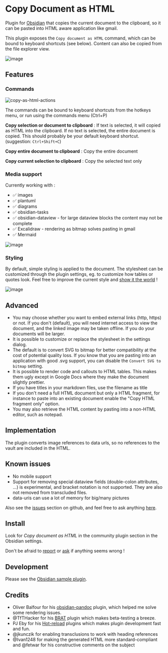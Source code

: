 # Copy Document as HTML

Plugin for [Obsidian](https://obsidian.md) that copies the current document to the clipboard, so it can be pasted into HTML aware application like gmail.

This plugin exposes the `Copy document as HTML` command, which can be bound to keyboard shortcuts (see below). Content can also be copied from the file explorer view.

![image](https://github.com/mvdkwast/obsidian-copy-as-html/assets/2441349/d6517572-507d-4d40-8bb5-b76f6bc85816)

## Features

### Commands

![copy-as-html-actions](https://github.com/mvdkwast/obsidian-copy-as-html/assets/2441349/acd8b8af-0714-4800-8724-a4fca025aa5c)

The commands can be bound to keyboard shortcuts from the hotkeys menu, or run using the commands menu (Ctrl+P)

**Copy selection or document to clipboard** : If text is selected, it will copied as HTML into the clipboard. If no text
is selected, the entire document is copied. This should probably be your default keyboard shortcut. (suggestion:
`Ctrl+Shift+C`)

**Copy entire document to clipboard** : Copy the entire document

**Copy current selection to clipboard** : Copy the selected text only 

### Media support

Currently working with :

- ✅ images
- ✅ plantuml
- ✅ diagrams
- ✅ obsidian-tasks
- ✅ obsidian-dataview - for large dataview blocks the content may not be complete
- ✅ Excalidraw - rendering as bitmap solves pasting in gmail
- ✅ Mermaid

![image](https://github.com/mvdkwast/obsidian-copy-as-html/assets/2441349/ea03c9e5-50ec-4a11-af91-f937126392a2)

### Styling

By default, simple styling is applied to the document. The stylesheet can be customized through the plugin settings, eg. to customize how tables or quotes look. Feel free to improve the current style and [show it the world](https://github.com/mvdkwast/obsidian-copy-as-html/discussions/categories/show-and-tell) !

![image](https://github.com/mvdkwast/obsidian-copy-as-html/assets/2441349/de0849b4-8779-457f-9349-2dacba7b699e)


## Advanced

- You may choose whether you want to embed external links (http, https) or not. If you don't (default), you will need internet access to view the document, and the linked image may be taken offline. If you do your documents will be larger.
- It is possible to customize or replace the stylesheet in the settings dialog. 
- The default is to convert SVG to bitmap for better compatibility at the cost of potential quality loss. If you know that you are pasting into an application with good .svg support, you can disable the `Convert SVG to bitmap` setting.
- It is possible to render code and callouts to HTML tables. This makes them ugly except in Google Docs where they make the document slightly prettier.
- If you have titles in your markdown files, use the filename as title
- If you don't need a full HTML document but only a HTML fragment, for instance to paste into an existing document enable the "Copy HTML fragment only" option.
- You may also retrieve the HTML content by pasting into a non-HTML editor, such as notepad.

## Implementation

The plugin converts image references to data urls, so no references to the vault are included in the HTML.

## Known issues

- No mobile support
- Support for removing special dataview fields (double-colon attributes, ...) is experimental, and bracket notation is not supported. They are also not removed from transcluded files.
- data-uris can use a lot of memory for big/many pictures

Also see the [issues](https://github.com/mvdkwast/obsidian-copy-as-html/issues) section on github, and feel free to ask anything [here](https://github.com/mvdkwast/obsidian-copy-as-html/discussions).

## Install

Look for *Copy document as HTML* in the community plugin section in the Obsidian settings.

Don't be afraid to [report](https://github.com/mvdkwast/obsidian-copy-as-html/issues) or [ask](https://github.com/mvdkwast/obsidian-copy-as-html/discussions) if anything seems wrong !

## Development

Please see the [Obsidian sample plugin](https://github.com/obsidianmd/obsidian-sample-plugin).

## Credits

- Oliver Balfour for his [obsidian-pandoc](https://github.com/OliverBalfour/obsidian-pandoc) plugin, which helped me solve
some rendering issues.
- @TfTHacker for his [BRAT](https://github.com/TfTHacker/obsidian42-brat) plugin which makes beta-testing a breeze.
- PJ Eby for his [Hot-reload](https://github.com/pjeby/hot-reload) plugins which makes plugin development fast and fun.
- @jkunczik for enabling transclusions to work with heading references
- @Ivan1248 for making the generated HTML more standard-compliant and @fetwar for his constructive comments on the subject
